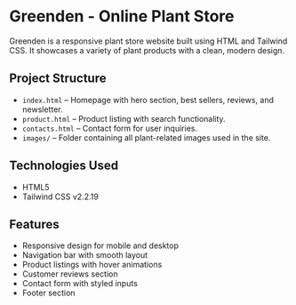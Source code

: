 # Greenden - Online Plant Store

Greenden is a responsive plant store website built using HTML and Tailwind CSS. It showcases a variety of plant products with a clean, modern design.

## Project Structure

- `index.html` – Homepage with hero section, best sellers, reviews, and newsletter.
- `product.html` – Product listing with search functionality.
- `contacts.html` – Contact form for user inquiries.
- `images/` – Folder containing all plant-related images used in the site.

## Technologies Used

- HTML5
- Tailwind CSS v2.2.19

## Features

- Responsive design for mobile and desktop
- Navigation bar with smooth layout
- Product listings with hover animations
- Customer reviews section
- Contact form with styled inputs
- Footer section
